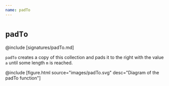 ```yaml
---
name: padTo
---
```


# `padTo`

@include [signatures/padTo.md]

`padTo` creates a copy of this collection and pads it to the right with the value `a` until some length `m` is reached.

@include [figure.html source="images/padTo.svg" desc="Diagram of the padTo function"]
